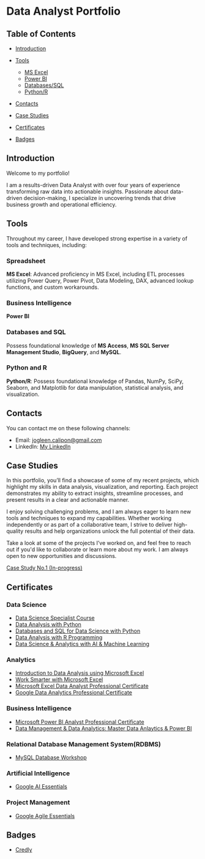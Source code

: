 # Data Analyst Portfolio

## Table of Contents
- [Introduction](#introduction)
- [Tools](#Tools)
    - [MS Excel](#ms-excel)
    - [Power BI](#power-bi)
    - [Databases/SQL](#databases/sql)
    - [Python/R](#python-r)
      
- [Contacts](#contacts)
- [Case Studies](#case-studies)
- [Certificates](#certificates)
- [Badges](#badges)

## Introduction
Welcome to my portfolio! 

I am a results-driven Data Analyst with over four years of experience transforming raw data into actionable insights. Passionate about data-driven decision-making, I specialize in uncovering trends that drive business growth and operational efficiency.

## Tools
Throughout my career, I have developed strong expertise in a variety of tools and techniques, including:

### Spreadsheet
**MS Excel**:  Advanced proficiency in MS Excel, including ETL processes utilizing Power Query, Power Pivot, Data Modeling, DAX, advanced lookup functions, and custom workarounds.

### Business Intelligence
**Power BI**

### Databases and SQL
Possess foundational knowledge of **MS Access**, **MS SQL Server Management Studio**, **BigQuery**, and **MySQL**.

### Python and R
**Python/R**: Possess foundational knowledge of Pandas, NumPy, SciPy, Seaborn, and Matplotlib for data manipulation, statistical analysis, and visualization.

## Contacts
You can contact me on these following channels:
- Email: jogleen.calipon@gmail.com
- LinkedIn: [My LinkedIn](https://www.linkedin.com/in/jogleen-calipon-8949251b8)
  <!-- Reminder: For inserting links it is required to add the (https://) in order for it to work -->

## Case Studies
In this portfolio, you’ll find a showcase of some of my recent projects, which highlight my skills in data analysis, visualization, and reporting. Each project demonstrates my ability to extract insights, streamline processes, and present results in a clear and actionable manner.

I enjoy solving challenging problems, and I am always eager to learn new tools and techniques to expand my capabilities. Whether working independently or as part of a collaborative team, I strive to deliver high-quality results and help organizations unlock the full potential of their data.

Take a look at some of the projects I’ve worked on, and feel free to reach out if you'd like to collaborate or learn more about my work. I am always open to new opportunities and discussions.

[Case Study No.1 (In-progress)](Case%20Study%20No.1.md)
<!-- Reminder: For inserting file in the same repository. Copy the path and replace spaces with %20 -->

## Certificates
### Data Science
- [Data Science Specialist Course](https://1drv.ms/b/c/0ebab957c97f9505/EQ1rhC-cDH1Jsj39njZPkm4BKSiRmjC5CED44EMyde42Pg?e=Kj1xlx)
- [Data Analysis with Python](https://coursera.org/share/488a4948e1738098d117c56de867adcb)
- [Databases and SQL for Data Science with Python](https://coursera.org/share/badb103bc184c8b4b1e2b13ae09327a0)
- [Data Analysis with R Programming](https://coursera.org/share/416cdfefa9ea5d36fd7c32a953a71ce0)
- [Data Science & Analytics with AI & Machine Learning](https://1drv.ms/b/c/0ebab957c97f9505/EZ2WEs18U6VFgZU6hzrLNboBAqC0OwL3fr1imrpCTnOCxQ?e=swYBns)

### Analytics
- [Introduction to Data Analysis using Microsoft Excel](https://coursera.org/share/05e7941ffdf4b66f985ac3feac5b2d49)
- [Work Smarter with Microsoft Excel](https://coursera.org/share/34cacd974e73592c0fb34cdfe9998ba6)
- [Microsoft Excel Data Analyst Professional Certificate](https://1drv.ms/b/c/0ebab957c97f9505/ERilglL30xlNohhei3OEu9ABAUGw-MZZrlEeM6rfWNrPWQ?e=ehdxh5)
- [Google Data Analytics Professional Certificate](https://www.coursera.org/account/accomplishments/professional-cert/XTCMU7I683J6)

### Business Intelligence
- [Microsoft Power BI Analyst Professional Certificate](https://1drv.ms/b/c/0ebab957c97f9505/ESjjTnx6H3dMvWY3wr1uf4kBhaJOvcvv90jKGQ37eWsoKA?e=4hHPtP)
- [Data Management & Data Analytics: Master Data Anlaytics & Power BI](https://1drv.ms/b/c/0ebab957c97f9505/ETre5QsWo3NFk0uIxK5c_PgBBPNfgdICghh6wKM-jWIAYw?e=KsfXp5)

### Relational Database Management System(RDBMS)
- [MySQL Database Workshop](https://1drv.ms/b/c/0ebab957c97f9505/EbOa9gWP5HxLt8oKLab9upUB_JR32daurPX4xO9ZUWFgpQ?e=ucm45v)

### Artificial Intelligence
- [Google AI Essentials](https://coursera.org/share/0bdffbb7cedf5b6f6f57316203641493)

### Project Management
- [Google Agile Essentials](https://coursera.org/share/12a4dab0601c03fc2dba83f87f3ecb57)

## Badges
- [Credly](https://www.credly.com/users/jogleen-calipon)
